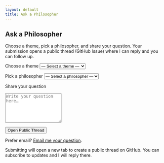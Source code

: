 ```yaml
---
layout: default
title: Ask a Philosopher
---
```


<div class="divider"></div>

<h2 class="section-title">Ask a Philosopher</h2>

<p class="center-paragraph">
  Choose a theme, pick a philosopher, and share your question. Your submission opens a public thread
  (GitHub Issue) where I can reply and you can follow up.
</p>

<form id="ask-form" class="ask-form">
  <!-- 主题下拉 -->
  <label for="theme">Choose a theme</label>
  <select id="theme" name="theme" required>
    <option value="" disabled selected>— Select a theme —</option>
    <option>Ethics</option>
    <option>Politics</option>
    <option>Knowledge</option>
    <option>Art</option>
    <option>Science</option>
    <option>Technology</option>
    <option>Education</option>
    <option>Gender</option>
    <option>Law</option>
    <option>Society</option>
    <option>Religion &amp; Faith</option>
    <option>Mind &amp; Self</option>
    <option>Meaning &amp; Existence</option>
  </select>

  <!-- 哲学家下拉 -->
  <label for="philosopher">Pick a philosopher</label>
  <select id="philosopher" name="philosopher" required>
    <option value="" disabled selected>— Select a philosopher —</option>
    <option>Plato</option>
    <option>Aristotle</option>
    <option>Confucius</option>
    <option>Zhuangzi</option>
    <option>René Descartes</option>
    <option>John Locke</option>
    <option>George Berkeley</option>
    <option>Gottfried Wilhelm Leibniz</option>
    <option>David Hume</option>
    <option>Immanuel Kant</option>
    <option>Mary Astell</option>
    <option>Mary Wollstonecraft</option>
    <option>Friedrich Nietzsche</option>
    <option>Edmund Husserl</option>
    <option>Jean-Paul Sartre</option>
    <option>Maurice Merleau-Ponty</option>
    <option>Simone de Beauvoir</option>
    <option>Hannah Arendt</option>
    <option>Anyone — surprise me!</option>
  </select>

  <!-- 用户问题 -->
  <label for="question">Share your question</label>
  <textarea id="question" name="question" rows="6" placeholder="Write your question here…" required></textarea>

  <button type="submit" class="ask-submit">Open Public Thread</button>
  <p class="ask-hint">
    Prefer email? <a href="mailto:yourname@example.com?subject=Ask%20a%20Philosopher&body=Theme:%20%0APhilosopher:%20%0AQuestion:%20"
    class="inline-link">Email me your question</a>.
  </p>


  <p class="ask-hint">
    Submitting will open a new tab to create a public thread on GitHub. You can subscribe to updates and I will reply there.
  </p>
</form>

<div class="divider"></div>

<script>
  (function () {
    // TODO: 把下面的用户名换成你的 GitHub 用户名
    const GITHUB_USER = 'aileencluo'; // ←← 修改这里（如与你用户名不同）
    const REPO = 'aileencluo.github.io'; // 通常就是你的 Pages 仓库名

    const form = document.getElementById('ask-form');
    form.addEventListener('submit', function (e) {
      e.preventDefault();

      const theme = document.getElementById('theme').value;
      const philosopher = document.getElementById('philosopher').value;
      const question = document.getElementById('question').value;

      // Issue 标题与正文（可按需调整格式）
      const title = `[Ask a Philosopher] ${theme} — ${philosopher}`;
      const body =
`**Theme:** ${theme}
**Philosopher:** ${philosopher}

**Question:**
${question}

---

*Submitted via website: https://${GITHUB_USER}.github.io/*`;

      // 可选：给 Issue 加标签（如果仓库设置了对应标签）
      const labels = encodeURIComponent('Ask a Philosopher');

      const url =
        `https://github.com/${GITHUB_USER}/${REPO}/issues/new?` +
        `title=${encodeURIComponent(title)}` +
        `&body=${encodeURIComponent(body)}` +
        `&labels=${labels}`;

      window.open(url, '_blank', 'noopener'); // 新标签打开 GitHub 新 issue 页面
    });
  })();
</script>
